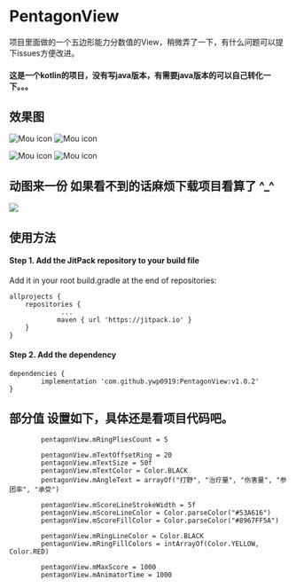# PentagonView
项目里面做的一个五边形能力分数值的View，稍微弄了一下，有什么问题可以提下issues方便改进。
#### 这是一个kotlin的项目，没有写java版本，有需要java版本的可以自己转化一下。。。
## 效果图
![Mou icon](mdFile/pic_1.png)
![Mou icon](mdFile/pic_2.png)

![Mou icon](mdFile/pic_3.png)
![Mou icon](mdFile/pic_4.png)

## 动图来一份  如果看不到的话麻烦下载项目看算了 ^_^
![](mdFile/gif_1.gif)






## 使用方法
#### Step 1. Add the JitPack repository to your build file
Add it in your root build.gradle at the end of repositories:

    allprojects {
        repositories {
                 ...
                maven { url 'https://jitpack.io' }
        }
    }

#### Step 2. Add the dependency
    dependencies {
            implementation 'com.github.ywp0919:PentagonView:v1.0.2'
    }


## 部分值 设置如下，具体还是看项目代码吧。
            pentagonView.mRingPliesCount = 5

            pentagonView.mTextOffsetRing = 20
            pentagonView.mTextSize = 50f
            pentagonView.mTextColor = Color.BLACK
            pentagonView.mAngleText = arrayOf("打野", "治疗量", "伤害量", "参团率", "承受")

            pentagonView.mScoreLineStrokeWidth = 5f
            pentagonView.mScoreLineColor = Color.parseColor("#53A616")
            pentagonView.mScoreFillColor = Color.parseColor("#8967FF5A")

            pentagonView.mRingLineColor = Color.BLACK
            pentagonView.mRingFillColors = intArrayOf(Color.YELLOW, Color.RED)

            pentagonView.mMaxScore = 1000
            pentagonView.mAnimatorTime = 1000

